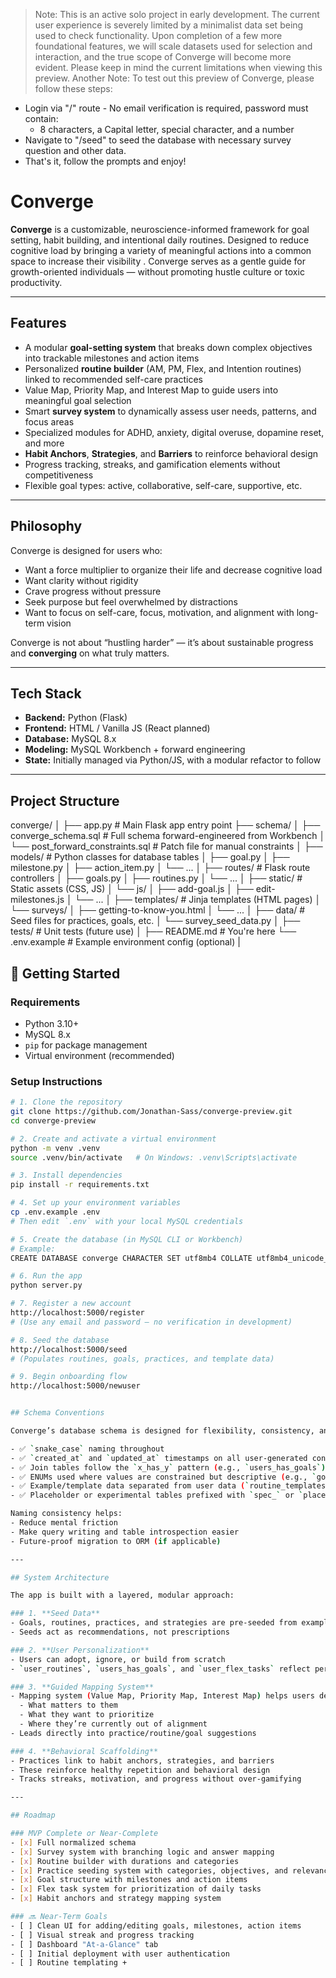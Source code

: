 
> Note: This is an active solo project in early development. The current user experience is severely limited by a minimalist data set being used to check functionality.  Upon completion of a few more foundational features, we will scale datasets used for selection and interaction, and the true scope of Converge will become more evident.  Please keep in mind the current limitations when viewing this preview.
> Another Note: To test out this preview of Converge, please follow these steps:
 - Login via "/" route - No email verification is required, password must contain:
     -  8 characters, a Capital letter, special character, and a number
 - Navigate to "/seed" to seed the database with necessary survey question and other data.
 - That's it, follow the prompts and enjoy!

# Converge

**Converge** is a customizable, neuroscience-informed framework for goal setting, habit building, and intentional daily routines. Designed to reduce cognitive load by bringing a variety of meaningful actions into a common space to increase their visibility . Converge serves as a gentle guide for growth-oriented individuals — without promoting hustle culture or toxic productivity.

---

## Features

- A modular **goal-setting system** that breaks down complex objectives into trackable milestones and action items
- Personalized **routine builder** (AM, PM, Flex, and Intention routines) linked to recommended self-care practices
- Value Map, Priority Map, and Interest Map to guide users into meaningful goal selection
- Smart **survey system** to dynamically assess user needs, patterns, and focus areas
- Specialized modules for ADHD, anxiety, digital overuse, dopamine reset, and more
- **Habit Anchors**, **Strategies**, and **Barriers** to reinforce behavioral design
- Progress tracking, streaks, and gamification elements without competitiveness
- Flexible goal types: active, collaborative, self-care, supportive, etc.

---

## Philosophy

Converge is designed for users who:
- Want a force multiplier to organize their life and decrease cognitive load
- Want clarity without rigidity
- Crave progress without pressure
- Seek purpose but feel overwhelmed by distractions
- Want to focus on self-care, focus, motivation, and alignment with long-term vision

Converge is not about “hustling harder” — it’s about sustainable progress and **converging** on what truly matters.

---

##  Tech Stack

- **Backend:** Python (Flask)
- **Frontend:** HTML / Vanilla JS (React planned)
- **Database:** MySQL 8.x
- **Modeling:** MySQL Workbench + forward engineering
- **State:** Initially managed via Python/JS, with a modular refactor to follow

---

## Project Structure
converge/
│
├── app.py                      # Main Flask app entry point
├── schema/
│   ├── converge_schema.sql     # Full schema forward-engineered from Workbench
│   └── post_forward_constraints.sql  # Patch file for manual constraints
│
├── models/                     # Python classes for database tables
│   ├── goal.py
│   ├── milestone.py
│   ├── action_item.py
│   └── ...
│
├── routes/                     # Flask route controllers
│   ├── goals.py
│   ├── routines.py
│   └── ...
│
├── static/                     # Static assets (CSS, JS)
│   └── js/
│       ├── add-goal.js
│       ├── edit-milestones.js
│       └── ...
│
├── templates/                  # Jinja templates (HTML pages)
│   └── surveys/
│       ├── getting-to-know-you.html
│       └── ...
│
├── data/                       # Seed files for practices, goals, etc.
│   └── survey_seed_data.py
│
├── tests/                      # Unit tests (future use)
│
├── README.md                   # You're here
└── .env.example                # Example environment config (optional)
|

## 🚀 Getting Started

### Requirements

- Python 3.10+
- MySQL 8.x
- `pip` for package management
- Virtual environment (recommended)

### Setup Instructions

```bash
# 1. Clone the repository
git clone https://github.com/Jonathan-Sass/converge-preview.git
cd converge-preview

# 2. Create and activate a virtual environment
python -m venv .venv
source .venv/bin/activate   # On Windows: .venv\Scripts\activate

# 3. Install dependencies
pip install -r requirements.txt

# 4. Set up your environment variables
cp .env.example .env
# Then edit `.env` with your local MySQL credentials

# 5. Create the database (in MySQL CLI or Workbench)
# Example:
CREATE DATABASE converge CHARACTER SET utf8mb4 COLLATE utf8mb4_unicode_ci;

# 6. Run the app
python server.py

# 7. Register a new account
http://localhost:5000/register
# (Use any email and password – no verification in development)

# 8. Seed the database
http://localhost:5000/seed
# (Populates routines, goals, practices, and template data)

# 9. Begin onboarding flow
http://localhost:5000/newuser


## Schema Conventions

Converge’s database schema is designed for flexibility, consistency, and extensibility.

- ✅ `snake_case` naming throughout
- ✅ `created_at` and `updated_at` timestamps on all user-generated content
- ✅ Join tables follow the `x_has_y` pattern (e.g., `users_has_goals`)
- ✅ ENUMs used where values are constrained but descriptive (e.g., `goal_type`, `routine_type`)
- ✅ Example/template data separated from user data (`routine_templates` vs `user_routines`)
- ✅ Placeholder or experimental tables prefixed with `spec_` or `placeholder_` for clarity

Naming consistency helps:
- Reduce mental friction
- Make query writing and table introspection easier
- Future-proof migration to ORM (if applicable)

---

## System Architecture

The app is built with a layered, modular approach:

### 1. **Seed Data**
- Goals, routines, practices, and strategies are pre-seeded from example/template tables
- Seeds act as recommendations, not prescriptions

### 2. **User Personalization**
- Users can adopt, ignore, or build from scratch
- `user_routines`, `users_has_goals`, and `user_flex_tasks` reflect personal progress

### 3. **Guided Mapping System**
- Mapping system (Value Map, Priority Map, Interest Map) helps users determine:
  - What matters to them
  - What they want to prioritize
  - Where they’re currently out of alignment
- Leads directly into practice/routine/goal suggestions

### 4. **Behavioral Scaffolding**
- Practices link to habit anchors, strategies, and barriers
- These reinforce healthy repetition and behavioral design
- Tracks streaks, motivation, and progress without over-gamifying

---

## Roadmap

### MVP Complete or Near-Complete
- [x] Full normalized schema
- [x] Survey system with branching logic and answer mapping
- [x] Routine builder with durations and categories
- [x] Practice seeding system with categories, objectives, and relevance scores
- [x] Goal structure with milestones and action items
- [x] Flex task system for prioritization of daily tasks
- [x] Habit anchors and strategy mapping system

### 🔜 Near-Term Goals
- [ ] Clean UI for adding/editing goals, milestones, action items
- [ ] Visual streak and progress tracking
- [ ] Dashboard "At-a-Glance" tab
- [ ] Initial deployment with user authentication
- [ ] Routine templating +
